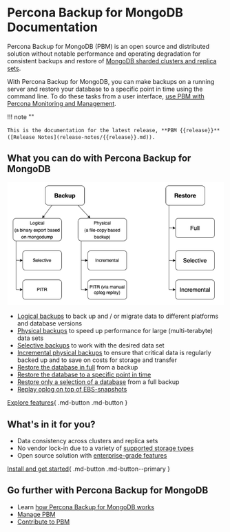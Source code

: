 # Percona Backup for MongoDB Documentation


Percona Backup for MongoDB (PBM) is an open source and distributed solution without notable performance and operating degradation for consistent backups and restore of [MongoDB sharded clusters and replica sets](deployments.md).

With Percona Backup for MongoDB, you can make backups on a running server and restore your database to a specific point in time using the command line. To do these tasks from a user interface, [use PBM with Percona Monitoring and Management](https://docs.percona.com/percona-monitoring-and-management/get-started/backup/index.html).

!!! note ""

    This is the documentation for the latest release, **PBM {{release}}** ([Release Notes](release-notes/{{release}}.md)).

## What you can do with Percona Backup for MongoDB


![image](_images/backups-infographic.png)

* [Logical backups](details/logical.md) to back up and / or migrate data to different platforms and database versions
* [Physical backups](details/physical.md) to speed up performance for large (multi-terabyte) data sets
* [Selective backups](usage/selective-backup.md) to work with the desired data set
* [Incremental physical backups](usage/incremental-backup.md) to ensure that critical data is regularly backed up and to save on costs for storage and transfer
* [Restore the database in full](usage/restore.md) from a backup
* [Restore the database to a specific point in time](usage/point-in-time-recovery.md)
* [Restore only a selection of a database](usage/selective-backup.md#selective-restore) from a full backup
* [Replay oplog on top of EBS-snapshots](usage/oplog-replay.md)

[Explore features](details/backup-types.md){ .md-button .md-button }

## What's in it for you?

* Data consistency across clusters and replica sets
* No vendor lock-in due to a variety of [supported storage types](details/storage-configuration.md)
* Open source solution with [enterprise-grade features](comparison.md) 

[Install and get started](installation.md){ .md-button .md-button--primary }

## Go further with Percona Backup for MongoDB

* Learn [how Percona Backup for MongoDB works](intro.md)
* [Manage PBM](upgrade.md) 
* [Contribute to PBM](reference/contributing.md) 



